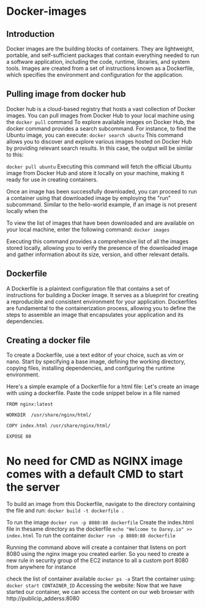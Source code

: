 # Docker-images

## Introduction

Docker images are the building blocks of containers. They are lightweight, portable, and self-sufficient packages that contain everything needed to run a software application, including the code, runtime, libraries, and system tools. Images are created from a set of instructions known as a Dockerfile, which specifies the environment and configuration for the application.

## Pulling image from docker hub

Docker hub  is a cloud-based registry that hosts a vast collection of Docker images. You can pull images from Docker Hub to your local machine using the `docker pull` command
To explore available images on Docker Hub, the docker command provides a search subcommand. For instance, to find the Ubuntu image, you can execute:
`docker search ubuntu`
This command allows you to discover and explore various images hosted on Docker Hub by providing relevant search results. In this case, the output will be similar to this:

`docker pull ubuntu`
Executing this command will fetch the official Ubuntu image from Docker Hub and store it locally on your machine, making it ready for use in creating containers.

Once an image has been successfully downloaded, you can proceed to run a container using that downloaded image by employing the "run" subcommand. Similar to the hello-world example, if an image is not present locally when the

To view the list of images that have been downloaded and are available on your local machine, enter the following command:
`docker images`

Executing this command provides a comprehensive list of all the images stored locally, allowing you to verify the presence of the downloaded image and gather information about its size, version, and other relevant details.

## Dockerfile

A Dockerfile is a plaintext configuration file that contains a set of instructions for building a Docker image. It serves as a blueprint for creating a reproducible and consistent environment for your application. Dockerfiles are fundamental to the containerization process, allowing you to define the steps to assemble an image that encapsulates your application and its dependencies.

## Creating a docker file

To create a Dockerfile, use a text editor of your choice, such as vim or nano. Start by specifying a base image, defining the working directory, copying files, installing dependencies, and configuring the runtime environment.

Here's a simple example of a Dockerfile for a html file:
Let's create an image with using a dockerfile. Paste the code snippet below in a file named

```docker
FROM nginx:latest

WORKDIR  /usr/share/nginx/html/

COPY index.html /usr/share/nginx/html/

EXPOSE 80
```

# No need for CMD as NGINX image comes with a default CMD to start the server

To build an image from this Dockerfile, navigate to the directory containing the file and run:
`docker build -t dockerfile .`

To run the image
`docker run -p 8080:80 dockerfile`
Create the index.html file in thesame directory as the dockerfile
`echo "Welcome to Darey.io" >> index.html`
To run the container
`docker run -p 8080:80 dockerfile`

Running the command above will create a container that listens on port 8080 using the nginx image you created earlier. So you need to create a new rule in security group of the EC2 instance to all a custom port 8080 from anywhere for instance

check the list of container available
`docker ps -a`
Start the container using:
`docker start CONTAINER_ID`
Accessing the website:
Now that we have started our container, we can access the content on our web browser with http://publicip_adderss:8080